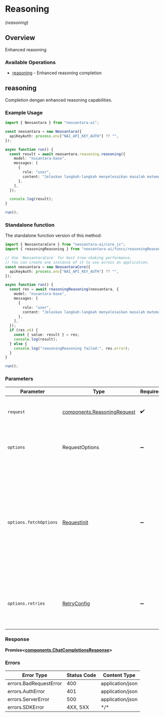 # Reasoning
(*reasoning*)

## Overview

Enhanced reasoning

### Available Operations

* [reasoning](#reasoning) - Enhanced reasoning completion

## reasoning

Completion dengan enhanced reasoning capabilities.

### Example Usage

```typescript
import { Neosantara } from "neosantara-ai";

const neosantara = new Neosantara({
  apiKeyAuth: process.env["NAI_API_KEY_AUTH"] ?? "",
});

async function run() {
  const result = await neosantara.reasoning.reasoning({
    model: "nusantara-base",
    messages: [
      {
        role: "user",
        content: "Jelaskan langkah-langkah menyelesaikan masalah matematika kompleks.",
      },
    ],
  });

  console.log(result);
}

run();
```

### Standalone function

The standalone function version of this method:

```typescript
import { NeosantaraCore } from "neosantara-ai/core.js";
import { reasoningReasoning } from "neosantara-ai/funcs/reasoningReasoning.js";

// Use `NeosantaraCore` for best tree-shaking performance.
// You can create one instance of it to use across an application.
const neosantara = new NeosantaraCore({
  apiKeyAuth: process.env["NAI_API_KEY_AUTH"] ?? "",
});

async function run() {
  const res = await reasoningReasoning(neosantara, {
    model: "nusantara-base",
    messages: [
      {
        role: "user",
        content: "Jelaskan langkah-langkah menyelesaikan masalah matematika kompleks.",
      },
    ],
  });
  if (res.ok) {
    const { value: result } = res;
    console.log(result);
  } else {
    console.log("reasoningReasoning failed:", res.error);
  }
}

run();
```

### Parameters

| Parameter                                                                                                                                                                      | Type                                                                                                                                                                           | Required                                                                                                                                                                       | Description                                                                                                                                                                    |
| ------------------------------------------------------------------------------------------------------------------------------------------------------------------------------ | ------------------------------------------------------------------------------------------------------------------------------------------------------------------------------ | ------------------------------------------------------------------------------------------------------------------------------------------------------------------------------ | ------------------------------------------------------------------------------------------------------------------------------------------------------------------------------ |
| `request`                                                                                                                                                                      | [components.ReasoningRequest](../../models/components/reasoningrequest.md)                                                                                                     | :heavy_check_mark:                                                                                                                                                             | The request object to use for the request.                                                                                                                                     |
| `options`                                                                                                                                                                      | RequestOptions                                                                                                                                                                 | :heavy_minus_sign:                                                                                                                                                             | Used to set various options for making HTTP requests.                                                                                                                          |
| `options.fetchOptions`                                                                                                                                                         | [RequestInit](https://developer.mozilla.org/en-US/docs/Web/API/Request/Request#options)                                                                                        | :heavy_minus_sign:                                                                                                                                                             | Options that are passed to the underlying HTTP request. This can be used to inject extra headers for examples. All `Request` options, except `method` and `body`, are allowed. |
| `options.retries`                                                                                                                                                              | [RetryConfig](../../lib/utils/retryconfig.md)                                                                                                                                  | :heavy_minus_sign:                                                                                                                                                             | Enables retrying HTTP requests under certain failure conditions.                                                                                                               |

### Response

**Promise\<[components.ChatCompletionsResponse](../../models/components/chatcompletionsresponse.md)\>**

### Errors

| Error Type             | Status Code            | Content Type           |
| ---------------------- | ---------------------- | ---------------------- |
| errors.BadRequestError | 400                    | application/json       |
| errors.AuthError       | 401                    | application/json       |
| errors.ServerError     | 500                    | application/json       |
| errors.SDKError        | 4XX, 5XX               | \*/\*                  |